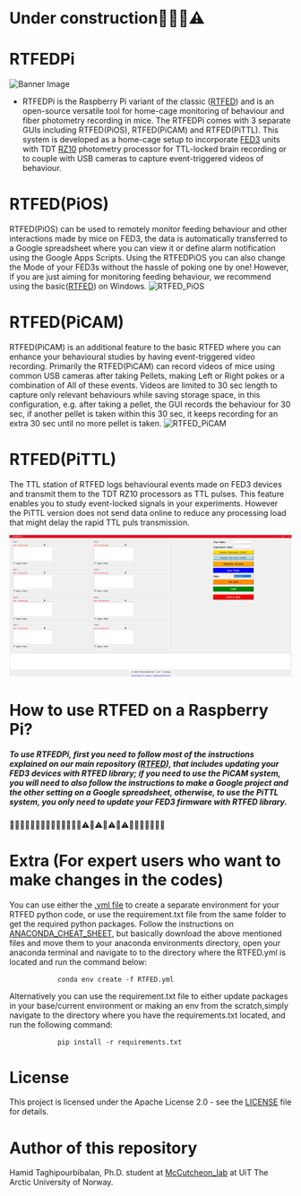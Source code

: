
# Under construction👷‍♂️🚧⚠️


# RTFEDPi

![Banner Image](https://github.com/Htbibalan/FED_RT/blob/RTFEDPi/source/RTFED_Pi_Images/Cover.png)



* RTFEDPi is the Raspberry Pi variant of the classic ([RTFED](https://github.com/mccutcheonlab/FED_RT/tree/main)) and  is an open-source versatile tool for home-cage monitoring of behaviour and fiber photometry recording in mice. The RTFEDPi comes with 3 separate GUIs including RTFED(PiOS), RTFED(PiCAM) and RTFED(PiTTL). This system is developed as a home-cage setup to incorporate [FED3](https://github.com/KravitzLabDevices/FED3/wiki) units with TDT [RZ10](https://www.tdt.com/docs/hardware/rz10-lux-integrated-processor/) photometry processor for TTL-locked brain recording or to couple with USB cameras to capture event-triggered videos of behaviour.


# RTFED(PiOS)
RTFED(PiOS) can be used to remotely monitor feeding behaviour and other interactions made by mice on FED3, the data is automatically transferred to a Google spreadsheet where you can view it or define alarm notification using the Google Apps Scripts. Using the RTFEDPiOS you can also change the Mode of your FED3s without the hassle of poking one by one! However, if you are just aiming for monitoring feeding behaviour, we recommend using the basic([RTFED](https://github.com/mccutcheonlab/FED_RT/tree/main)) on Windows. 
![RTFED_PiOS](https://github.com/Htbibalan/FED_RT/blob/RTFEDPi/source/RTFED_Pi_Images/RTFED_Pi.png)


# RTFED(PiCAM)
RTFED(PiCAM) is an additional feature to the basic RTFED where you can enhance your behavioural studies by having event-triggered video recording. Primarily the RTFED(PiCAM) can record videos of mice using common USB cameras after taking Pellets, making Left or Right pokes or a combination of All of these events. Videos are limited to 30 sec length to capture only relevant behaviours while saving storage space, in this configuration, e.g. after taking a pellet, the GUI records the behaviour for 30 sec, if another pellet is taken within this 30 sec, it keeps recording for an extra 30 sec until no more pellet is taken.
![RTFED_PiCAM](https://github.com/Htbibalan/FED_RT/blob/RTFEDPi/source/RTFED_Pi_Images/RTFED(PiCAM).png)

# RTFED(PiTTL)
The TTL station of RTFED logs behavioural events made on FED3 devices and transmit them to the TDT RZ10 processors as TTL pulses. This feature enables you to study event-locked signals in your experiments. However the PiTTL version does not send data online to reduce any processing load that might delay the rapid TTL puls transmission.

![RTFED_PiTTL](https://github.com/Htbibalan/HOME_PHOTOMETRY/blob/main/source/RTFED(PiTTL).png)




# How to use RTFED on a Raspberry Pi?
##### To use RTFEDPi, first you need to follow most of the instructions explained on our main repository ([RTFED](https://github.com/mccutcheonlab/FED_RT/tree/main)), that includes updating your FED3 devices with RTFED library;  if you need to use the PiCAM system, you will need to also follow the instructions to make a Google project and the other setting on a Google spreadsheet, otherwise, to use the PiTTL system, you only need to update your FED3 firmware with RTFED library.



🚧🚧👷‍♂️🚧🚧🚧🚧👷‍♂️🚧🚧🚧🚧⚠️🚧⚠️🚧⚠️🚧⚠️🚧🚧🚧🚧👷‍♂️🚧








# Extra (For expert users who want to make changes in the codes)
You can use either the [.yml file](https://github.com/Htbibalan/FED_RT/tree/main/source/ENV_FILES) to create a separate environment for your RTFED python code, or use the requirement.txt file from the same folder to get the required  python packages. Follow the instructions on [ANACONDA_CHEAT_SHEET](https://docs.conda.io/projects/conda/en/4.6.0/_downloads/52a95608c49671267e40c689e0bc00ca/conda-cheatsheet.pdf), but basically download the above mentioned files and move them to your anaconda environments directory, open your anaconda terminal and navigate to to the directory where the RTFED.yml is located and run the command below:

                conda env create -f RTFED.yml

Alternatively you can use the requirement.txt file to either update packages in your base/current environment or making an env from the scratch,simply navigate to the directory where you have the requirements.txt located, and run the following command:

                pip install -r requirements.txt


# License
This project is licensed under the Apache License 2.0 - see the [LICENSE](LICENSE) file for details.

# Author of this repository
Hamid Taghipourbibalan, Ph.D. student at [McCutcheon_lab](https://www.mccutcheonlab.com/) at UiT The Arctic University of Norway.




















